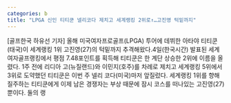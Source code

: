```yaml
---
categories: b
title: "LPGA 신인 티티쿤 넬리코다 제치고 세계랭킹 2위로↑…고진영 턱밑까지"
---
```

[골프한국 하유선 기자] 올해 미국여자프로골프(LPGA) 투어에 데뷔한 아타야 티티쿤(태국)이 세계랭킹 1위 고진영(27)의 턱밑까지 추격해왔다.4일(한국시간) 발표된 세계여자골프랭킹에서 평점 7.48포인트를 획득해 티티쿤은 한 계단 상승한 2위에 이름을 올렸다. 1주 전에 리디아 고(뉴질랜드)와 이민지(호주)를 차례로 제치고 세계랭킹 5위에서 3위로 도약했던 티티쿤은 이번 주 넬리 코다(미국)마저 앞질렀다. 세계랭킹 1위를 향해 질주하는 티티쿤에게 이제 남은 경쟁자는 부상 때문에 잠시 코스를 떠나있는 고진영(27)뿐이다. 둘의 랭